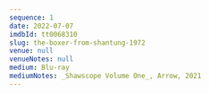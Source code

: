 ```yaml
---
sequence: 1
date: 2022-07-07
imdbId: tt0068310
slug: the-boxer-from-shantung-1972
venue: null
venueNotes: null
medium: Blu-ray
mediumNotes: _Shawscope Volume One_, Arrow, 2021
---
```


